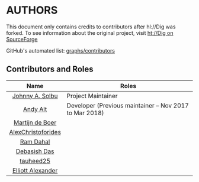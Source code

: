 # AUTHORS

This document only contains credits to contributors after hl://Dig was
forked. To see information about the original project, visit [ht://Dig on SourceForge](https://sourceforge.net/projects/htdig/)

GitHub's automated list: [graphs/contributors](https://github.com/solbu/hldig/graphs/contributors)

## Contributors and Roles
| Name        | Roles
| :-----------: | ----------------------------------|
| [Johnny A. Solbu](https://www.solbu.net/) | Project Maintainer |
| [Andy Alt](https://github.com/andy5995) | Developer (Previous maintainer – Nov 2017 to Mar 2018) |
| [Martijn de Boer](https://github.com/sexybiggetje) | |
| [AlexChristoforides](https://github.com/AlexChristoforides) | |
| [Ram Dahal](https://github.com/ramdahal) | |
| [Debasish Das](https://github.com/Debu44) | |
| [tauheed25](https://github.com/tauheed25) | |
| [Elliott Alexander](https://github.com/escottalexander) | |
